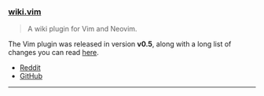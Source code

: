 <h3 id="update-wiki.vim">
    <a href="#update-wiki.vim">
        <span class="icon-text">
            <span class="icon">
                <i class="fa-solid fa-book"></i>
            </span>
            <span>wiki.vim</span>
        </span>
    </a>
</h3>

> A wiki plugin for Vim and Neovim.

The Vim plugin was released in version **v0.5**, along with a long list of changes you can read
[here](https://github.com/lervag/wiki.vim/releases/tag/v0.5).

- [Reddit](https://www.reddit.com/r/neovim/comments/zuxqvk/wikivim_v05/)
- [GitHub](https://github.com/lervag/wiki.vim)

---
